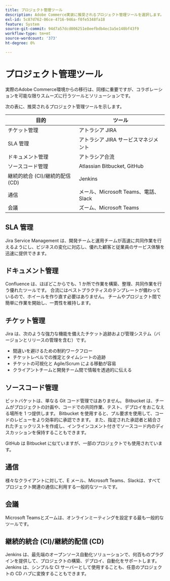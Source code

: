 ```yaml
---
title: プロジェクト管理ツール
description: Adobe Commerce実装に推奨されるプロジェクト管理ツールを選択します。
exl-id: 5c87d762-06ce-4716-946a-f0fe5348fa18
feature: System
source-git-commit: 94d7a57dcd006251e8eefbdb4ec3a5e140bf43f9
workflow-type: tm+mt
source-wordcount: '373'
ht-degree: 0%

---
```


# プロジェクト管理ツール

実際のAdobe Commerce環境からの移行は、同様に重要ですが、コラボレーションを可能な限りスムーズに行うツールとソリューションです。

次の表に、推奨されるプロジェクト管理ツールを示します。

| 目的 | ツール |
|------------------------------------------------------|--------------------------------------|
| チケット管理 | アトラシア JIRA |
| SLA 管理 | アトラシア JIRA サービスマネジメント |
| ドキュメント管理 | アトラシア合流 |
| ソースコード管理 | Atlassian Bitbucket, GitHub |
| 継続的統合 (CI)/継続的配信 (CD) | Jenkins |
| 通信 | メール、Microsoft Teams、電話、Slack |
| 会議 | ズーム、Microsoft Teams |

## SLA 管理

Jira Service Management は、開発チームと運用チームが高速に共同作業を行えるようにし、ビジネスの変化に対応し、優れた顧客と従業員のサービス体験を迅速に提供できます。

## ドキュメント管理

Confluence は、ほぼどこからでも、1 か所で作業を構築、整理、共同作業を行う優れたツールです。 合流にはベストプラクティスのテンプレートが備わっているので、ホイールを作り直す必要はありません。 チームやプロジェクト間で簡単に作業を開始し、一貫性を維持します。

## チケット管理

Jira は、次のような強力な機能を備えたチケット追跡および管理システム（バージョンとリリースの管理を含む）です。

- 間違いを避けるための制約ワークフロー
- チケットレベルでの推定とタイムシートの追跡
- チケットの可視化と Agile/Scrum による移動が容易
- クライアントチームと開発チーム間で情報を透過的に伝える

## ソースコード管理

ビットバケットは、単なる Git コード管理ではありません。 Bitbucket は、チームがプロジェクトの計画や、コードでの共同作業、テスト、デプロイをおこなえる場所を 1 つ提供します。 Bitbucket を使用すると、プル要求を使用して、コードのレビューをより効率的に承認できます。 また、指定された承認者と結合されたチェックリストを作成し、インラインコメント付きでソースコード内のディスカッションを保持することもできます。

GitHub は Bitbucket に似ていますが、一部のプロジェクトでも使用されています。

## 通信

様々なクライアントに対して、E メール、Microsoft Teams、Slackは、すべてプロジェクト関連の通信に利用する一般的なツールです。

## 会議

Microsoft Teamsとズームは、オンラインミーティングを設定する最も一般的なツールです。

## 継続的統合 (CI)/継続的配信 (CD)

Jenkins は、最先端のオープンソース自動化ソリューションで、何百ものプラグインを提供して、プロジェクトの構築、デプロイ、自動化をサポートします。 Jenkins は、シンプルな CI サーバーとして使用することも、任意のプロジェクトの CD ハブに変換することもできます。
